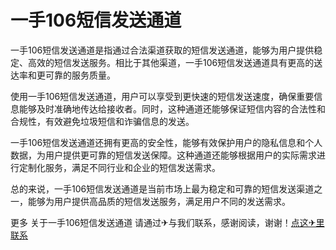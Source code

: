 # 一手106短信发送通道

一手106短信发送通道是指通过合法渠道获取的短信发送通道，能够为用户提供稳定、高效的短信发送服务。相比于其他渠道，一手106短信发送通道具有更高的送达率和更可靠的服务质量。

使用一手106短信发送通道，用户可以享受到更快速的短信发送速度，确保重要信息能够及时准确地传达给接收者。同时，这种通道还能够保证短信内容的合法性和合规性，有效避免垃圾短信和诈骗信息的发送。

一手106短信发送通道还拥有更高的安全性，能够有效保护用户的隐私信息和个人数据，为用户提供更可靠的短信发送保障。这种通道还能够根据用户的实际需求进行定制化服务，满足不同行业和企业的短信发送需求。

总的来说，一手106短信发送通道是当前市场上最为稳定和可靠的短信发送渠道之一，能够为用户提供高品质的短信发送服务，满足用户不同的发送需求。

更多 关于一手106短信发送通道 请通过✈与我们联系，感谢阅读，谢谢！[点这✈里联系](https://d.k02.cc)